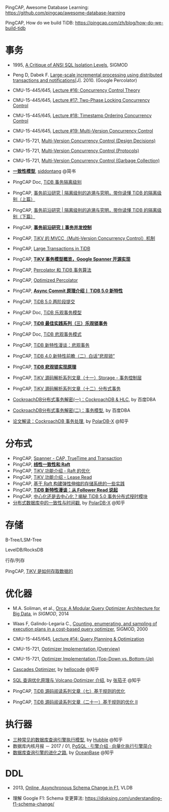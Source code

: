 PingCAP, Awesome Database Learning: https://github.com/pingcap/awesome-database-learning

PingCAP, How do we build TiDB: https://pingcap.com/zh/blog/how-do-we-build-tidb

# 事务

* 1995, [A Critique of ANSI SQL Isolation Levels](https://www.microsoft.com/en-us/research/wp-content/uploads/2016/02/tr-95-51.pdf), SIGMOD
* Peng D, Dabek F. [Large-scale incremental processing using distributed transactions and notifications](https://www.usenix.org/legacy/event/osdi10/tech/full_papers/Peng.pdf)[J]. 2010. (Google Percolator)
* CMU-15-445/645, [Lecture #16: Concurrency Control Theory](https://15445.courses.cs.cmu.edu/fall2020/schedule.html#oct-28-2020)
* CMU-15-445/645, [Lecture #17: Two-Phase Locking Concurrency Control](https://15445.courses.cs.cmu.edu/fall2020/schedule.html#nov-02-2020)
* CMU-15-445/645, [Lecture #18: Timestamp Ordering Concurrency Control](https://15445.courses.cs.cmu.edu/fall2020/schedule.html#nov-04-2020)
* CMU-15-445/645, [Lecture #19: Multi-Version Concurrency Control](https://15445.courses.cs.cmu.edu/fall2020/schedule.html#nov-09-2020)
* CMU-15-721, [Multi-Version Concurrency Control (Design Decisions)](https://15721.courses.cs.cmu.edu/spring2020/schedule.html#jan-22-2020)
* CMU-15-721, [Multi-Version Concurrency Control (Protocols)](https://15721.courses.cs.cmu.edu/spring2020/schedule.html#jan-27-2020)
* CMU-15-721, [Multi-Version Concurrency Control (Garbage Collection)](https://15721.courses.cs.cmu.edu/spring2020/schedule.html#jan-29-2020)
* [**一致性模型**](https://www.jianshu.com/p/3673e612cce2), [siddontang](https://www.jianshu.com/u/1yJ3ge) @简书



* PingCAP Doc, [TiDB 事务隔离级别](https://docs.pingcap.com/zh/tidb/dev/transaction-isolation-levels#tidb-%E4%BA%8B%E5%8A%A1%E9%9A%94%E7%A6%BB%E7%BA%A7%E5%88%AB)
* PingCAP, [事务前沿研究 | 隔离级别的追溯与究明，带你读懂 TiDB 的隔离级别（上篇）](https://pingcap.com/zh/blog/take-you-through-the-isolation-level-of-tidb-1)

* PingCAP, [事务前沿研究 | 隔离级别的追溯与究明，带你读懂 TiDB 的隔离级别（下篇）](https://pingcap.com/zh/blog/take-you-through-the-isolation-level-of-tidb-2)

* PingCAP, [**事务前沿研究丨事务并发控制**](https://pingcap.com/zh/blog/transaction-frontiers-research-article-talk4)
* PingCAP, [TiKV 的 MVCC（Multi-Version Concurrency Control）机制](https://pingcap.com/zh/blog/mvcc-in-tikv)

* PingCAP, [Large Transactions in TiDB](https://www.pingcap.com/blog/large-transactions-in-tidb/?from=en)

* PingCAP, [**TiKV 事务模型概览，Google Spanner 开源实现**](https://pingcap.com/zh/blog/tidb-transaction-model)
* PingCAP, [Percolator 和 TiDB 事务算法](https://pingcap.com/zh/blog/percolator-and-txn)

* PingCAP, [Optimized Percolator](https://tikv.org/deep-dive/distributed-transaction/optimized-percolator/)

* PingCAP, [**Async Commit 原理介绍丨 TiDB 5.0 新特性**](https://pingcap.com/zh/blog/async-commit-principle)
* PingCAP, [TiDB 5.0 两阶段提交](https://tidb.net/blog/f05fe253?utm_source=tidb-community&utm_medium=referral&utm_campaign=repost)




* 
  PingCAP Doc, [TiDB 乐观事务模型](https://docs.pingcap.com/zh/tidb/dev/optimistic-transaction)

* PingCAP, [**TiDB 最佳实践系列（三）乐观锁事务**](https://pingcap.com/zh/blog/best-practice-optimistic-transaction)

* PingCAP Doc, [TiDB 悲观事务模式](https://docs.pingcap.com/zh/tidb/dev/pessimistic-transaction)

* PingCAP, [TiDB 新特性漫谈：悲观事务](https://pingcap.com/zh/blog/pessimistic-transaction-the-new-features-of-tidb)

* PingCAP, [TiDB 4.0 新特性前瞻（二）白话“悲观锁”](https://pingcap.com/zh/blog/tidb-4.0-pessimistic-lock)

* PingCAP, [**TiDB 悲观锁实现原理**](https://tidb.net/blog/7730ed79)
* PingCAP, [TiKV 源码解析系列文章（十一）Storage - 事务控制层](https://pingcap.com/zh/blog/tikv-source-code-reading-11)

* PingCAP, [TiKV 源码解析系列文章（十二）分布式事务](https://pingcap.com/zh/blog/tikv-source-code-reading-12)



* [CockroachDB分布式事务解密(一)：CockroachDB & HLC](https://mp.weixin.qq.com/s/ho2McS6yNohEJSqChXmckA), by 百度DBA
* [CockroachDB分布式事务解密(二)：事务模型](https://mp.weixin.qq.com/s/39hPkoFZonWajhFWE41tVA), by 百度DBA
* [论文解读：CockroachDB 事务处理](https://zhuanlan.zhihu.com/p/543497168), by [PolarDB-X](https://www.zhihu.com/org/polardb-x) @知乎


# 分布式

* PingCAP, [Spanner - CAP, TrueTime and Transaction](https://pingcap.com/zh/blog/Spanner-cap-truetime-transaction)
* PingCAP, [**线性一致性和 Raft**](https://pingcap.com/zh/blog/linearizability-and-raft)
* PingCAP, [TiKV 功能介绍 - Raft 的优化](https://pingcap.com/zh/blog/optimizing-raft-in-tikv)
* PingCAP, [TiKV 功能介绍 - Lease Read](https://pingcap.com/zh/blog/lease-read)
* PingCAP, [基于 Raft 构建弹性伸缩的存储系统的一些实践](https://pingcap.com/zh/blog/building-distributed-db-with-raft)
* PingCAP, [**TiDB 新特性漫谈：从 Follower Read 说起**](https://pingcap.com/zh/blog/follower-read-the-new-features-of-tidb)
* PingCAP, [中心化还是去中心化？揭秘 TiDB 5.0 事务分布式授时模块](https://pingcap.com/zh/blog/preliminary-study-on-cross-center-deployment-capability-of-tidb5.0)
* [分布式数据库中的一致性与时间戳](https://zhuanlan.zhihu.com/p/360690247), by [PolarDB-X](https://www.zhihu.com/org/polardb-x) @知乎


# 存储

B-Tree/LSM-Tree

LevelDB/RocksDB

行存/列存

PingCAP, [TiKV 是如何存取数据的](https://pingcap.com/zh/blog/how-tikv-store-get-data)

# 优化器

* M.A. Soliman, et al., [Orca: A Modular Query Optimizer Architecture for Big Data](https://15721.courses.cs.cmu.edu/spring2020/papers/19-optimizer1/p337-soliman.pdf), in *SIGMOD*, 2014
* Waas F, Galindo-Legaria C., [Counting, enumerating, and sampling of execution plans in a cost-based query optimizer](https://dl.acm.org/doi/pdf/10.1145/342009.335451), SIGMOD, 2000
* CMU-15-445/645, [Lecture #14: Query Planning & Optimization](https://15445.courses.cs.cmu.edu/fall2022/schedule.html#oct-25-2022)
* CMU-15-721, [Optimizer Implementation (Overview)](https://15721.courses.cs.cmu.edu/spring2020/schedule.html#apr-01-2020)
* CMU-15-721, [Optimizer Implementation (Top-Down vs. Bottom-Up)](https://15721.courses.cs.cmu.edu/spring2020/schedule.html#apr-06-2020)



* [Cascades Optimizer](https://zhuanlan.zhihu.com/p/73545345), by [hellocode](https://www.zhihu.com/people/hellocode-ming) @知乎
* [SQL 查询优化原理与 Volcano Optimizer 介绍](https://zhuanlan.zhihu.com/p/48735419), by [张茄子](https://www.zhihu.com/people/chase-zh) @知乎
* PingCAP, [TiDB 源码阅读系列文章（七）基于规则的优化](https://cn.pingcap.com/blog/tidb-source-code-reading-7)
* PingCAP, [TiDB 源码阅读系列文章（二十一）基于规则的优化 II](https://cn.pingcap.com/blog/tidb-source-code-reading-21)

# 执行器

* [三种常见的数据库查询引擎执行模型](https://zhuanlan.zhihu.com/p/349886761), by [Hubble](https://www.zhihu.com/people/hubbleshu-ju-ku) @知乎
* 数据库内核月报 － 2017 / 01, [PgSQL · 引擎介绍 · 向量化执行引擎简介](http://mysql.taobao.org/monthly/2017/01/06/)
* [数据库查询引擎的进化之路](https://zhuanlan.zhihu.com/p/41562506), by [OceanBase](https://www.zhihu.com/org/oceanbaseshu-ju-ku) @知乎


# DDL

- 2013, [Online, Asynchronous Schema Change in F1](https://research.google.com/pubs/archive/41376.pdf), VLDB



- 理解 Google F1: Schema 变更算法: https://disksing.com/understanding-f1-schema-change/